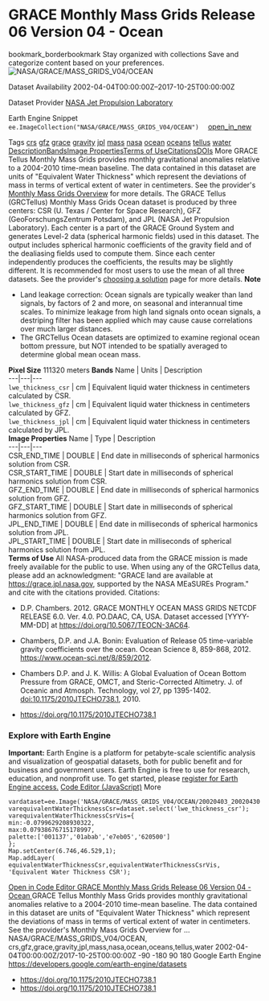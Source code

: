  
#  GRACE Monthly Mass Grids Release 06 Version 04 - Ocean 
bookmark_borderbookmark Stay organized with collections  Save and categorize content based on your preferences.
![NASA/GRACE/MASS_GRIDS_V04/OCEAN](https://developers.google.com/earth-engine/datasets/images/NASA/NASA_GRACE_MASS_GRIDS_V04_OCEAN_sample.png) 

Dataset Availability
    2002-04-04T00:00:00Z–2017-10-25T00:00:00Z 

Dataset Provider
     [ NASA Jet Propulsion Laboratory ](https://grace.jpl.nasa.gov/data/get-data/monthly-mass-grids-ocean/) 

Earth Engine Snippet
     `    ee.ImageCollection("NASA/GRACE/MASS_GRIDS_V04/OCEAN")   ` [ open_in_new ](https://code.earthengine.google.com/?scriptPath=Examples:Datasets/NASA/NASA_GRACE_MASS_GRIDS_V04_OCEAN) 

Tags
     [crs](https://developers.google.com/earth-engine/datasets/tags/crs) [gfz](https://developers.google.com/earth-engine/datasets/tags/gfz) [grace](https://developers.google.com/earth-engine/datasets/tags/grace) [gravity](https://developers.google.com/earth-engine/datasets/tags/gravity) [jpl](https://developers.google.com/earth-engine/datasets/tags/jpl) [mass](https://developers.google.com/earth-engine/datasets/tags/mass) [nasa](https://developers.google.com/earth-engine/datasets/tags/nasa) [ocean](https://developers.google.com/earth-engine/datasets/tags/ocean) [oceans](https://developers.google.com/earth-engine/datasets/tags/oceans) [tellus](https://developers.google.com/earth-engine/datasets/tags/tellus) [water](https://developers.google.com/earth-engine/datasets/tags/water)
[Description](https://developers.google.com/earth-engine/datasets/catalog/NASA_GRACE_MASS_GRIDS_V04_OCEAN#description)[Bands](https://developers.google.com/earth-engine/datasets/catalog/NASA_GRACE_MASS_GRIDS_V04_OCEAN#bands)[Image Properties](https://developers.google.com/earth-engine/datasets/catalog/NASA_GRACE_MASS_GRIDS_V04_OCEAN#image-properties)[Terms of Use](https://developers.google.com/earth-engine/datasets/catalog/NASA_GRACE_MASS_GRIDS_V04_OCEAN#terms-of-use)[Citations](https://developers.google.com/earth-engine/datasets/catalog/NASA_GRACE_MASS_GRIDS_V04_OCEAN#citations)[DOIs](https://developers.google.com/earth-engine/datasets/catalog/NASA_GRACE_MASS_GRIDS_V04_OCEAN#dois) More
GRACE Tellus Monthly Mass Grids provides monthly gravitational anomalies relative to a 2004-2010 time-mean baseline. The data contained in this dataset are units of "Equivalent Water Thickness" which represent the deviations of mass in terms of vertical extent of water in centimeters. See the provider's [Monthly Mass Grids Overview](https://grace.jpl.nasa.gov/data/monthly-mass-grids/) for more details.
The GRACE Tellus (GRCTellus) Monthly Mass Grids Ocean dataset is produced by three centers: CSR (U. Texas / Center for Space Research), GFZ (GeoForschungsZentrum Potsdam), and JPL (NASA Jet Propulsion Laboratory). Each center is a part of the GRACE Ground System and generates Level-2 data (spherical harmonic fields) used in this dataset. The output includes spherical harmonic coefficients of the gravity field and of the dealiasing fields used to compute them. Since each center independently produces the coefficients, the results may be slightly different. It is recommended for most users to use the mean of all three datasets. See the provider's [choosing a solution](https://grace.jpl.nasa.gov/data/choosing-a-solution/) page for more details.
**Note**
  * Land leakage correction: Ocean signals are typically weaker than land signals, by factors of 2 and more, on seasonal and interannual time scales. To minimize leakage from high land signals onto ocean signals, a destriping filter has been applied which may cause cause correlations over much larger distances.
  * The GRCTellus Ocean datasets are optimized to examine regional ocean bottom pressure, but NOT intended to be spatially averaged to determine global mean ocean mass.


**Pixel Size** 111320 meters 
**Bands**
Name | Units | Description  
---|---|---  
`lwe_thickness_csr` | cm | Equivalent liquid water thickness in centimeters calculated by CSR.  
`lwe_thickness_gfz` | cm | Equivalent liquid water thickness in centimeters calculated by GFZ.  
`lwe_thickness_jpl` | cm | Equivalent liquid water thickness in centimeters calculated by JPL.  
**Image Properties**
Name | Type | Description  
---|---|---  
CSR_END_TIME | DOUBLE | End date in milliseconds of spherical harmonics solution from CSR.  
CSR_START_TIME | DOUBLE | Start date in milliseconds of spherical harmonics solution from CSR.  
GFZ_END_TIME | DOUBLE | End date in milliseconds of spherical harmonics solution from GFZ.  
GFZ_START_TIME | DOUBLE | Start date in milliseconds of spherical harmonics solution from GFZ.  
JPL_END_TIME | DOUBLE | End date in milliseconds of spherical harmonics solution from JPL.  
JPL_START_TIME | DOUBLE | Start date in milliseconds of spherical harmonics solution from JPL.  
**Terms of Use**
All NASA-produced data from the GRACE mission is made freely available for the public to use. When using any of the GRCTellus data, please add an acknowledgment: "GRACE land are available at <https://grace.jpl.nasa.gov>, supported by the NASA MEaSUREs Program." and cite with the citations provided.
Citations:
  * D.P. Chambers. 2012. GRACE MONTHLY OCEAN MASS GRIDS NETCDF RELEASE 6.0. Ver. 4.0. PO.DAAC, CA, USA. Dataset accessed [YYYY-MM-DD] at <https://doi.org/10.5067/TEOCN-3AC64>.
  * Chambers, D.P. and J.A. Bonin: Evaluation of Release 05 time-variable gravity coefficients over the ocean. Ocean Science 8, 859-868, 2012. <https://www.ocean-sci.net/8/859/2012>.
  * Chambers D.P. and J. K. Willis: A Global Evaluation of Ocean Bottom Pressure from GRACE, OMCT, and Steric-Corrected Altimetry. J. of Oceanic and Atmosph. Technology, vol 27, pp 1395-1402. [doi:10.1175/2010JTECHO738.1](https://doi.org/10.1175/2010JTECHO738.1), 2010.


  * [ https://doi.org/10.1175/2010JTECHO738.1 ](https://doi.org/10.1175/2010JTECHO738.1)


### Explore with Earth Engine
**Important:** Earth Engine is a platform for petabyte-scale scientific analysis and visualization of geospatial datasets, both for public benefit and for business and government users. Earth Engine is free to use for research, education, and nonprofit use. To get started, please [register for Earth Engine access.](https://console.cloud.google.com/earth-engine)
[Code Editor (JavaScript)](https://developers.google.com/earth-engine/datasets/catalog/NASA_GRACE_MASS_GRIDS_V04_OCEAN#code-editor-javascript-sample) More
```
vardataset=ee.Image('NASA/GRACE/MASS_GRIDS_V04/OCEAN/20020403_20020430');
varequivalentWaterThicknessCsr=dataset.select('lwe_thickness_csr');
varequivalentWaterThicknessCsrVis={
min:-0.0799629208930322,
max:0.07938676715178997,
palette:['001137','01abab','e7eb05','620500']
};
Map.setCenter(6.746,46.529,1);
Map.addLayer(
equivalentWaterThicknessCsr,equivalentWaterThicknessCsrVis,
'Equivalent Water Thickness CSR');
```
[ Open in Code Editor ](https://code.earthengine.google.com/?scriptPath=Examples:Datasets/NASA/NASA_GRACE_MASS_GRIDS_V04_OCEAN)
[ GRACE Monthly Mass Grids Release 06 Version 04 - Ocean ](https://developers.google.com/earth-engine/datasets/catalog/NASA_GRACE_MASS_GRIDS_V04_OCEAN)
GRACE Tellus Monthly Mass Grids provides monthly gravitational anomalies relative to a 2004-2010 time-mean baseline. The data contained in this dataset are units of "Equivalent Water Thickness" which represent the deviations of mass in terms of vertical extent of water in centimeters. See the provider's Monthly Mass Grids Overview for …
NASA/GRACE/MASS_GRIDS_V04/OCEAN, crs,gfz,grace,gravity,jpl,mass,nasa,ocean,oceans,tellus,water 
2002-04-04T00:00:00Z/2017-10-25T00:00:00Z
-90 -180 90 180 
Google Earth Engine
https://developers.google.com/earth-engine/datasets
  * [ https://doi.org/10.1175/2010JTECHO738.1 ](https://doi.org/https://grace.jpl.nasa.gov/data/get-data/monthly-mass-grids-ocean/)
  * [ https://doi.org/10.1175/2010JTECHO738.1 ](https://doi.org/https://developers.google.com/earth-engine/datasets/catalog/NASA_GRACE_MASS_GRIDS_V04_OCEAN)


